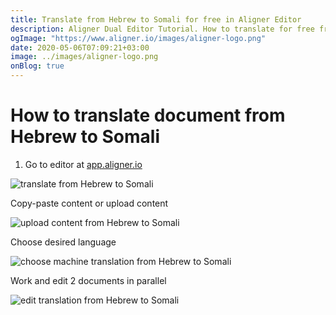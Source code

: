 ```yaml
---
title: Translate from Hebrew to Somali for free in Aligner Editor
description: Aligner Dual Editor Tutorial. How to translate for free from Hebrew to Somali. Aligner is multilingual document management platform. 
ogImage: "https://www.aligner.io/images/aligner-logo.png"
date: 2020-05-06T07:09:21+03:00
image: ../images/aligner-logo.png
onBlog: true
---
```


# How to translate document from Hebrew to Somali

1. Go to editor at [app.aligner.io](https://app.aligner.io "Aligner App web page")

![translate from Hebrew to Somali](../aligner-blank-editor.png "translate from Hebrew to Somali")

Copy-paste content or upload content

![upload content from Hebrew to Somali](../aligner-uploaded-document.png "upload content from Hebrew to Somali")

Choose desired language

![choose machine translation from Hebrew to Somali](../aligner-language-dropdown.png "choose machine translation from Hebrew to Somali")

Work and edit 2 documents in parallel

![edit translation from Hebrew to Somali](../aligner-double-sitded-editor.png "edit translation from Hebrew to Somali")

